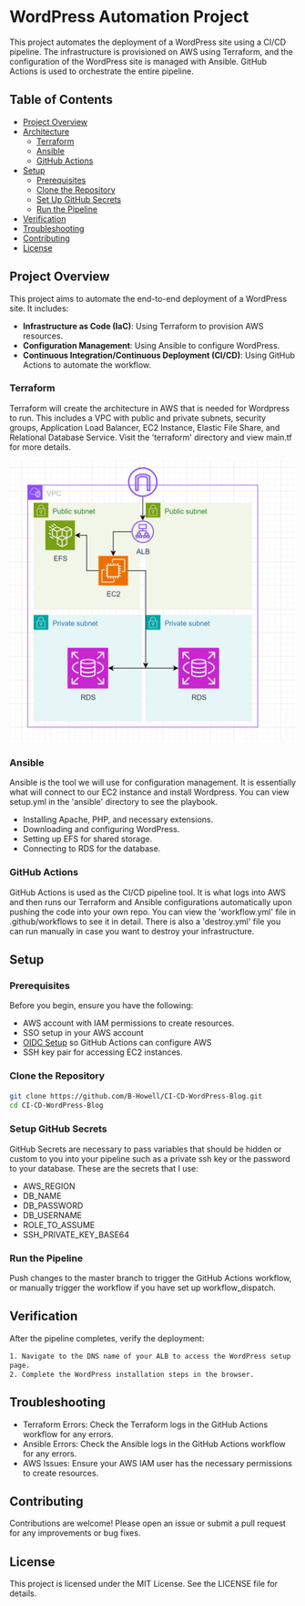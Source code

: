# WordPress Automation Project

This project automates the deployment of a WordPress site using a CI/CD pipeline. The infrastructure is provisioned on AWS using Terraform, and the configuration of the WordPress site is managed with Ansible. GitHub Actions is used to orchestrate the entire pipeline.

## Table of Contents

- [Project Overview](#project-overview)
- [Architecture](#architecture)
  - [Terraform](#terraform)
  - [Ansible](#Ansible)
  - [GitHub Actions](@githubactions)
- [Setup](#setup)
  - [Prerequisites](#prerequisites)
  - [Clone the Repository](#clone-the-repository)
  - [Set Up GitHub Secrets](#set-up-github-secrets)
  - [Run the Pipeline](#run-the-pipeline)
- [Verification](#verification)
- [Troubleshooting](#troubleshooting)
- [Contributing](#contributing)
- [License](#license)

## Project Overview

This project aims to automate the end-to-end deployment of a WordPress site. It includes:

- **Infrastructure as Code (IaC)**: Using Terraform to provision AWS resources.
- **Configuration Management**: Using Ansible to configure WordPress.
- **Continuous Integration/Continuous Deployment (CI/CD)**: Using GitHub Actions to automate the workflow.

### Terraform

Terraform will create the architecture in AWS that is needed for Wordpress to run. This includes a VPC with public and private subnets, security groups, Application Load Balancer, EC2 Instance, Elastic File Share, and Relational Database Service. Visit the 'terraform' directory and view main.tf for more details.

![Architecture Diagram](img/architecture.jpg)

### Ansible

Ansible is the tool we will use for configuration management. It is essentially what will connect to our EC2 instance and install Wordpress. You can view setup.yml in the 'ansible' directory to see the playbook.

- Installing Apache, PHP, and necessary extensions.
- Downloading and configuring WordPress.
- Setting up EFS for shared storage.
- Connecting to RDS for the database.

### GitHub Actions

GitHub Actions is used as the CI/CD pipeline tool. It is what logs into AWS and then runs our Terraform and Ansible configurations automatically upon pushing the code into your own repo. You can view the 'workflow.yml' file in .github/workflows to see it in detail. There is also a 'destroy.yml' file you can run manually in case you want to destroy your infrastructure.

## Setup

### Prerequisites

Before you begin, ensure you have the following:

- AWS account with IAM permissions to create resources.
- SSO setup in your AWS account
- [OIDC Setup](https://docs.github.com/en/actions/deployment/security-hardening-your-deployments/configuring-openid-connect-in-amazon-web-services) so GitHub Actions can configure AWS
- SSH key pair for accessing EC2 instances.

### Clone the Repository

```sh
git clone https://github.com/B-Howell/CI-CD-WordPress-Blog.git
cd CI-CD-WordPress-Blog
```

### Setup GitHub Secrets

GitHub Secrets are necessary to pass variables that should be hidden or custom to you into your pipeline such as a private ssh key or the password to your database. These are the secrets that I use:

- AWS_REGION
- DB_NAME
- DB_PASSWORD
- DB_USERNAME
- ROLE_TO_ASSUME
- SSH_PRIVATE_KEY_BASE64

### Run the Pipeline

Push changes to the master branch to trigger the GitHub Actions workflow, or manually trigger the workflow if you have set up workflow_dispatch.

## Verification

After the pipeline completes, verify the deployment:

    1. Navigate to the DNS name of your ALB to access the WordPress setup page.
    2. Complete the WordPress installation steps in the browser.

## Troubleshooting

- Terraform Errors: Check the Terraform logs in the GitHub Actions workflow for any errors.
- Ansible Errors: Check the Ansible logs in the GitHub Actions workflow for any errors.
- AWS Issues: Ensure your AWS IAM user has the necessary permissions to create resources.

## Contributing

Contributions are welcome! Please open an issue or submit a pull request for any improvements or bug fixes.

## License

This project is licensed under the MIT License. See the LICENSE file for details.